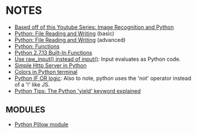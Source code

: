 # NOTES
- [Based off of this Youtube Series: Image Recognition and Python](https://www.youtube.com/watch?v=hbL_FTEZSyY&list=PLQVvvaa0QuDffXBfcH9ZJuvctJV3OtB8A)
- [Python: File Reading and Writing](http://www.pythonforbeginners.com/files/reading-and-writing-files-in-python) (basic)
- [Python: File Reading and Writing](https://www.tutorialspoint.com/python/python_files_io.htm) (advanced)
- [Python: Functions](https://www.tutorialspoint.com/python/python_functions.htm)
- [Python 2.7.13 Built-In Functions](https://docs.python.org/2/library/functions.html)
- [Use raw_input() instead of input()](http://stackoverflow.com/questions/4960208/python-2-7-getting-user-input-and-manipulating-as-string-without-quotations): Input evaluates as Python code.
- [Simple Http Server in Python](https://www.junian.net/2014/07/simple-http-server-and-client-in-python.html)
- [Colors in Python terminal](http://stackoverflow.com/questions/287871/print-in-terminal-with-colors-using-python)
- [Python IF OR logic](http://stackoverflow.com/questions/7141208/python-simple-if-or-logic-statement): Also to note, python uses the 'not' operator instead of a '!' like JS.
- [Python Tips: The Python 'yield' keyword explained](https://pythontips.com/2013/09/29/the-python-yield-keyword-explained/)


## MODULES
- [Python Pillow module](https://pillow.readthedocs.io/en/4.0.x/handbook/tutorial.html)